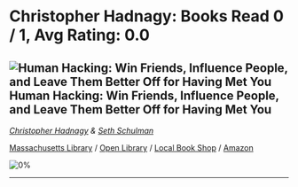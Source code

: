 # Christopher Hadnagy:  Books Read 0 / 1, Avg Rating: 0.0 

## ![Human Hacking: Win Friends, Influence People, and Leave Them Better Off for Having Met You](http://books.google.com/books/content?id=Zoh5zQEACAAJ&printsec=frontcover&img=1&zoom=5&source=gbs_api) Human Hacking: Win Friends, Influence People, and Leave Them Better Off for Having Met You
*[Christopher Hadnagy](../authors/ChristopherHadnagy) & [Seth Schulman](../authors/SethSchulman)*

[Massachusetts Library](https://library.minlib.net/search/i=978-0063001787) / [Open Library](https://openlibrary.org/isbn/978-0063001787) / [Local Book Shop](https://bookshop.org/book/978-0063001787) / [Amazon](https://smile.amazon.com/dp/0063001780)

![0%](https://progress-bar.dev/0) 



---
